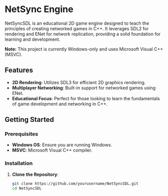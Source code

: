 # NetSync Engine

NetSyncSDL is an educational 2D game engine designed to teach the principles of creating networked games in C++. It leverages SDL2 for rendering and ENet for network replication, providing a solid foundation for learning and development.

**Note:** This project is currently Windows-only and uses Microsoft Visual C++ (MSVC).

## Features

- **2D Rendering**: Utilizes SDL3 for efficient 2D graphics rendering.
- **Multiplayer Networking**: Built-in support for networked games using ENet.
- **Educational Focus**: Perfect for those looking to learn the fundamentals of game development and networking in C++.

## Getting Started

### Prerequisites

- **Windows OS**: Ensure you are running Windows.
- **MSVC**: Microsoft Visual C++ compiler.

### Installation

1. **Clone the Repository**:
   ```sh
   git clone https://github.com/yourusername/NetSyncSDL.git
   cd NetSyncSDL

